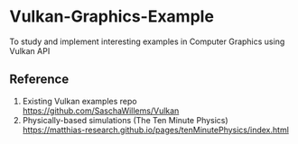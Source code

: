 # Vulkan-Graphics-Example
To study and implement interesting examples in Computer Graphics using Vulkan API

## Reference
1. Existing Vulkan examples repo  
    https://github.com/SaschaWillems/Vulkan
2. Physically-based simulations (The Ten Minute Physics)  
    https://matthias-research.github.io/pages/tenMinutePhysics/index.html
